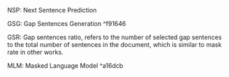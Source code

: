 NSP: Next Sentence Prediction

GSG: Gap Sentences Generation ^f91646

GSR:  Gap sentences ratio, refers to the number of selected gap sentences to the total number of sentences in the document, which is similar to mask rate in other works.

MLM: Masked Language Model ^a16dcb